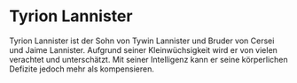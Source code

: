 # Tyrion Lannister

Tyrion Lannister ist der Sohn von Tywin Lannister und Bruder von Cersei und Jaime Lannister. Aufgrund seiner Kleinwüchsigkeit wird er von vielen verachtet und unterschätzt. Mit seiner Intelligenz kann er seine körperlichen Defizite jedoch mehr als kompensieren.

